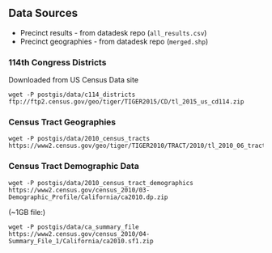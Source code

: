 ## Data Sources

* Precinct results - from datadesk repo (`all_results.csv`)
* Precinct geographies - from datadesk repo (`merged.shp`)

### 114th Congress Districts

Downloaded from US Census Data site

```
wget -P postgis/data/c114_districts ftp://ftp2.census.gov/geo/tiger/TIGER2015/CD/tl_2015_us_cd114.zip
```

### Census Tract Geographies

```
wget -P postgis/data/2010_census_tracts https://www2.census.gov/geo/tiger/TIGER2010/TRACT/2010/tl_2010_06_tract10.zip
```

### Census Tract Demographic Data

```
wget -P postgis/data/2010_census_tract_demographics https://www2.census.gov/census_2010/03-Demographic_Profile/California/ca2010.dp.zip
```

(~1GB file:)

```
wget -P postgis/data/ca_summary_file https://www2.census.gov/census_2010/04-Summary_File_1/California/ca2010.sf1.zip
```
